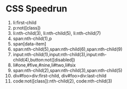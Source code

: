 # CSS Speedrun

1. li:first-child
2. p:not([class])
3. li:nth-child(3), li:nth-child(5), li:nth-child(7)
4. span:nth-child(1),p
5. span[data-item]
6. span:nth-child(5),span:nth-child(6),span:nth-child(9)
7. input:nth-child(1),input:nth-child(3),input:nth-child(4),button:not([disabled])
8. li#one,#five,#nine,li#two,li#six
9. span:nth-child(2),span:nth-child(3),span:nth-child(5)
10. div#foo>div:first-child, div#foo>div:last-child
11. code:not([class]):nth-child(2), code:nth-child(3)
